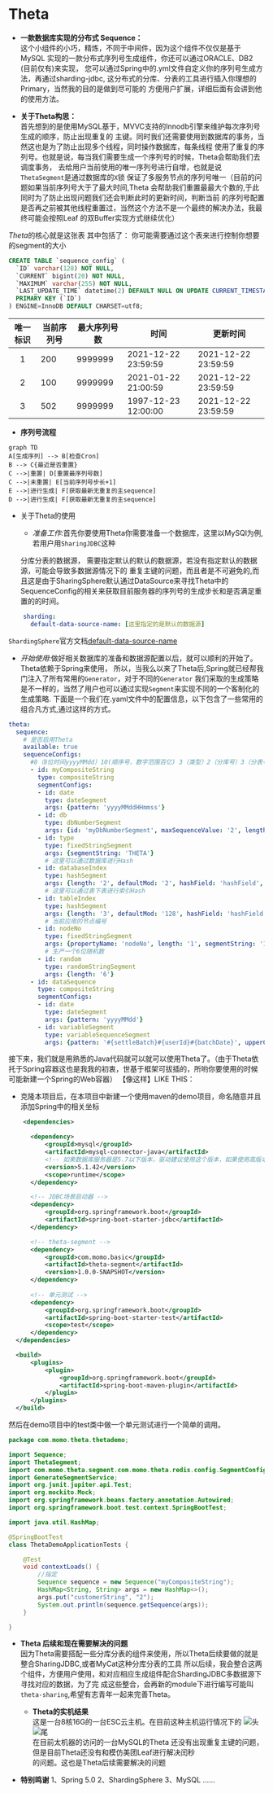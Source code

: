 # Theta
 
 - **一款数据库实现的分布式 Sequence：**   
这个小组件的小巧，精炼，不同于中间件，因为这个组件不仅仅是基于MySQL
实现的一款分布式序列号生成组件，你还可以通过ORACLE、DB2 (目前仅有)来实现，
 您可以通过Spring中的.yml文件自定义你的序列号生成方法，再通过sharding-jdbc,
这分布式的分库、分表的工具进行插入你理想的Primary，当然我的目的是做到尽可能的
方便用户扩展，详细后面有会讲到他的使用方法。

 - **关于Theta构思：**  
首先想到的是使用MySQL基于，MVVC支持的Innodb引擎来维护每次序列号生成的顺序，防止出现重复的
主键。同时我们还需要使用到数据库的事务，当然这也是为了防止出现多个线程，同时操作数据库，每条线程
使用了重复的序列号。也就是说，每当我们需要生成一个序列号的时候，Theta会帮助我们去调度事务，
去给用户当前使用的唯一序列号进行自增，也就是说`ThetaSegment`是通过数据库的`X`锁
保证了多服务节点的序列号唯一（目前的问题如果当前序列号大于了最大时间,Theta
会帮助我们重置最最大个数的,于此同时为了防止出现问题我们还会判断此时的更新时间，判断当前
的序列号配置是否再之前被其他线程重置过，当然这个方法不是一个最终的解决办法，我最终可能会按照Leaf
的双Buffer实现方式继续优化）

*Theta*的核心就是这张表
其中包括了：
你可能需要通过这个表来进行控制你想要的segment的大小
```SQL
CREATE TABLE `sequence_config` (
  `ID` varchar(128) NOT NULL,
  `CURRENT` bigint(20) NOT NULL,
  `MAXIMUM` varchar(255) NOT NULL,
  `LAST_UPDATE_TIME` datetime(2) DEFAULT NULL ON UPDATE CURRENT_TIMESTAMP(2),
  PRIMARY KEY (`ID`)
) ENGINE=InnoDB DEFAULT CHARSET=utf8;
```

| 唯一标识 | 当前序列号 | 最大序列号数  | 时间  | 更新时间 |
|:---------:|--------|---------|---------------------|----------------------|
|     1     | 200    | 9999999 | 2021-12-22 23:59:59 |  2021-12-22 23:59:59 |
|     2     | 100    | 9999999 | 2021-01-22 21:00:59 |  2021-12-22 23:59:59 |
|     3     | 502    | 9999999 | 1997-12-23 12:00:00 |  2021-12-22 23:59:59 |

- **序列号流程**
```mermaid
graph TD
A[生成序列] --> B[检查Cron]
B --> C{最近是否重置}
C -->|重置| D[重置最序列号数]
C -->|未重置| E[当前序列号步长+1]
E -->|进行生成| F[获取最新无重复的主sequence]
D -->|进行生成| F[获取最新无重复的主sequence]
```
- 关于Theta的使用  
  - *准备工作*:首先你要使用Theta你需要准备一个数据库，这里以MySQl为例,若用户用`SharingJDBC`这种

  分库分表的数据源， 需要指定默认的默认的数据源，若没有指定默认的数据源，可能会导致多数据源情况下的
  重复主键的问题，而且者是不可避免的,而且这是由于SharingSphere默认通过DataSource来寻找Theta中的
  SequenceConfig的相关来获取目前服务器的序列号的生成步长和是否满足重置的的时间。
```yaml
    sharding:
      default-data-source-name: [这里指定的是默认的数据源]
```
 `ShardingSphere`官方文档[default-data-source-name](https://shardingsphere.apache.org/document/4.1.1/en/manual/sharding-jdbc/configuration/com.momo.theta.redis.config-spring-namespace/#shardingsharding-rule-)

  - *开始使用*:做好相关数据库的准备和数据源配置以后，就可以顺利的开始了。Theta依赖于Spring来使用，
  所以，当我么以来了Theta后,Spring就已经帮我门注入了所有常用的`Generator`，对于不同的`Generator`
  我们采取的生成策略是不一样的，当然了用户也可以通过实现`Segment`来实现不同的一个客制化的生成策略.
  下面是一个我们在.yaml文件中的配置信息，以下包含了一些常用的组合凡方式,通过这样的方式。
  ```yaml
  theta:
    sequence:
      # 是否启用Theta
      available: true 
      sequenceConfigs:
        #8（8位时间yyyyMMdd）10(顺序号，数字范围百亿) 3（类型）2（分库号）3（分表号）4（应用节点号）6（顺序号，百万）。
        - id: myCompositeString
          type: compositeString
          segmentConfigs:
          - id: date
            type: dateSegment
            args: {pattern: 'yyyyMMddHHmmss'}
          - id: db
            type: dbNumberSegment
            args: {id: 'myDbNumberSegment', maxSequenceValue: '2', length: '10',step: '2'}
          - id: type
            type: fixedStringSegment
            args: {segmentString: 'THETA'}
            # 这里可以通过数据库进行Hash
          - id: databaseIndex
            type: hashSegment
            args: {length: '2', defaultMod: '2', hashField: 'hashField', defaultValueField: 'customerString'}
            # 这里可以通过表下表进行索引Hash
          - id: tableIndex
            type: hashSegment
            args: {length: '3', defaultMod: '128', hashField: 'hashField', startField: 'tableStart'}
            # 当前应用的节点编号
          - id: nodeNo
            type: fixedStringSegment
            args: {propertyName: 'nodeNo', length: '1', segmentString: '1'}
            # 生产一个6位随机数
          - id: random
            type: randomStringSegment
            args: {length: '6'}
        - id: dataSequence
          type: compositeString
          segmentConfigs:
          - id: date
            type: dateSegment
            args: {pattern: 'yyyyMMdd'}
          - id: variableSegment
            type: variableSequenceSegment
            args: {pattern: '#{settleBatch}#{userId}#{batchDate}', upperCase: 'true'}

 ```
  接下来，我们就是用熟悉的Java代码就可以就可以使用Theta了。（由于Theta依托于Spring容器这也是我我的初衷，世基于框架可拔插的，所哟你要使用的时候可能新建一个Spring的Web容器）
  【像这样】LIKE THIS：
  - 克隆本项目后，在本项目中新建一个使用maven的demo项目，命名随意并且添加Spring中的相关坐标
 
  ```XML
      <dependencies>

        <dependency>
            <groupId>mysql</groupId>
            <artifactId>mysql-connector-java</artifactId>
            <!-- 如果数据库服务器是5.7以下版本，驱动建议使用这个版本，如果使用高版本会导致时间问题-->
            <version>5.1.42</version>
            <scope>runtime</scope>
        </dependency>

        <!-- JDBC场景启动器 -->
        <dependency>
            <groupId>org.springframework.boot</groupId>
            <artifactId>spring-boot-starter-jdbc</artifactId>
        </dependency>

        <!-- theta-segment -->
        <dependency>
            <groupId>com.momo.basic</groupId>
            <artifactId>theta-segment</artifactId>
            <version>1.0.0-SNAPSHOT</version>
        </dependency>
        
        <!-- 单元测试 -->
        <dependency>
            <groupId>org.springframework.boot</groupId>
            <artifactId>spring-boot-starter-test</artifactId>
            <scope>test</scope>
        </dependency>
    </dependencies>

    <build>
        <plugins>
            <plugin>
                <groupId>org.springframework.boot</groupId>
                <artifactId>spring-boot-maven-plugin</artifactId>
            </plugin>
        </plugins>
    </build>
  ```
  然后在demo项目中的test类中做一个单元测试进行一个简单的调用。

```java
package com.momo.theta.thetademo;

import Sequence;
import ThetaSegment;
import com.momo.theta.segment.com.momo.theta.redis.config.SegmentConfig;
import GenerateSegmentService;
import org.junit.jupiter.api.Test;
import org.mockito.Mock;
import org.springframework.beans.factory.annotation.Autowired;
import org.springframework.boot.test.context.SpringBootTest;

import java.util.HashMap;

@SpringBootTest
class ThetaDemoApplicationTests {

    @Test
    void contextLoads() {
        //指定
        Sequence sequence = new Sequence("myCompositeString");
        HashMap<String, String> args = new HashMap<>();
        args.put("customerString", "2");
        System.out.println(sequence.getSequence(args));
    }

}
```

- **Theta 后续和现在需要解决的问题**   
  因为Theta需要搭配一些分库分表的组件来使用，所以Theta后续要做的就是整合SharingJDBC,或者MyCat这种分库分表的工具
  所以后续，我会整合这两个组件，方便用户使用，和对应相应生成组件配合ShardingJDBC多数据源下寻找对应的数据，为了完
  成这些整合，会再新的module下进行编写可能叫`theta-sharing`,希望有志青年一起来完善Theta。

  - **Theta的实机结果**  
  这是一台8核16G的一台ESC云主机。在目前这种主机运行情况下的
  ![头](img/202201071453430.jpg)
  ![尾](img/202201071453441.jpg)  
  在目前太机器的访问的一台MySQL的Theta 还没有出现重复主键的问题，但是目前Theta还没有和模仿美团Leaf进行解决闰秒  
  的问题。这也是Theta后续需要解决的问题
- **特别鸣谢** 
  1、Spring 5.0
  2、ShardingSphere
  3、MySQL
  ......

